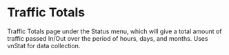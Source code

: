# Traffic Totals

Traffic Totals page under the Status menu, which will give a total amount of traffic passed In/Out over the period of hours, days, and months. Uses vnStat for data collection.

